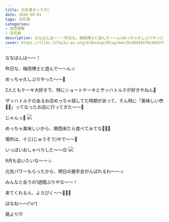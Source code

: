 ```yaml
---
title: 元気満タンです🤗
date: 2018-09-01
tags: 涼花萌
categories: 
- 成员博客
- 涼花萌
description: ななばんは〜〜！昨日な、梅田博士と遊んで〜〜ん☺️めっちゃ久しぶりやった〜〜💓2人ともケーキ大好きで、特にショートケーキとザッハトルテが好きやねん🍰...
cover: https://files.227wiki.eu.org/d/Backup/Blog/moe/9cd90491f9c4053f6993af2fea949.jpg 
---
```






ななばんは〜〜！




昨日な、梅田博士と遊んで〜〜ん☺️



めっちゃ久しぶりやった〜〜💓





2人ともケーキ大好きで、特にショートケーキとザッハトルテが好きやねん🍰







ザッハトルテのあるお店めっちゃ探してた時期があって、そん時に「美味しい😳💓💓」ってなったお店に行ってきた〜〜🍬










じゃんっ🍰
![](https://files.227wiki.eu.org/d/Backup/Blog/moe/9cd90491f9c4053f6993af2fea949.jpg)






めっちゃ美味しいから、関西来たら食べてみてな🍰💓💓





場所は、十三(じゅうそう)やで〜〜🤗









いっぱいおしゃべりした〜〜😊
![](https://files.227wiki.eu.org/d/Backup/Blog/moe/9cd90491f9c4053f6993af2fea949-01.jpg)





9月も会いたいな〜〜☺️





元気パワーもらったから、明日の握手会がんばれるわ〜〜☺️







みんなと会うの1週間ぶりやな〜〜！




来てくれる人、よろぴく〜〜🐥💓💓







ほなね〜〜(*^o^*)



萌より♡


